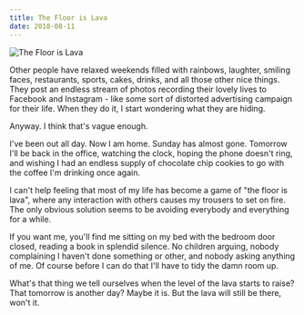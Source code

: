 ```yaml
---
title: The Floor is Lava
date: 2018-08-11
---
```


![The Floor is Lava](https://source.unsplash.com/DWyRC2juMgs/1600x900)

Other people have relaxed weekends filled with rainbows, laughter, smiling faces, restaurants, sports, cakes, drinks, and all those other nice things. They post an endless stream of photos recording their lovely lives to Facebook and Instagram - like some sort of distorted advertising campaign for their life. When they do it, I start wondering what they are hiding.

Anyway. I think that's vague enough.

I've been out all day. Now I am home. Sunday has almost gone. Tomorrow I'll be back in the office, watching the clock, hoping the phone doesn't ring, and wishing I had an endless supply of chocolate chip cookies to go with the coffee I'm drinking once again.

I can't help feeling that most of my life has become a game of "the floor is lava", where any interaction with others causes my trousers to set on fire. The only obvious solution seems to be avoiding everybody and everything for a while.

If you want me, you'll find me sitting on my bed with the bedroom door closed, reading a book in splendid silence. No children arguing, nobody complaining I haven't done something or other, and nobody asking anything of me. Of course before I can do that I'll have to tidy the damn room up.

What's that thing we tell ourselves when the level of the lava starts to raise? That tomorrow is another day? Maybe it is. But the lava will still be there, won't it.